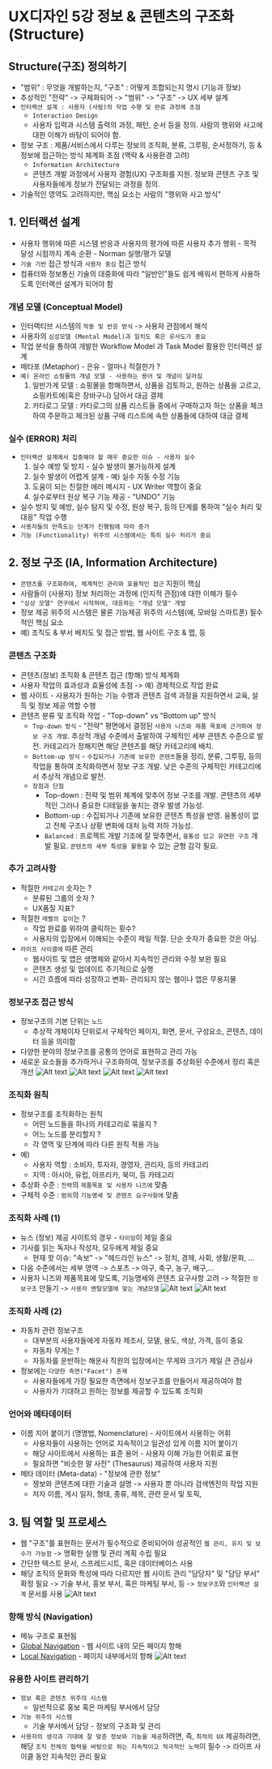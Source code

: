 # UX디자인 5강 정보 & 콘텐츠의 구조화 (Structure)

## Structure(구조) 정의하기
- "범위" : 무엇을 개발하는지, "구조" : 어떻게 조합되는지 명시 (기능과 정보)
- 추상적인 "전략" -> 구체화되어 -> "범위" -> "구조" -> UX 세부 설계
- `인터랙션 설계 : 사용자 (사람)의 작업 수행 및 완료 과정에 초점`
    - `Interaction Design`
    - 사용자 입력과 시스템 출력의 과정, 패턴, 순서 등을 정의. 사람의 행위와 사고에 대한 이해가 바탕이 되어야 함.
- 정보 구조 : 제품/서비스에서 다루는 정보의 조직화, 분류, 그루핑, 순서정하기, 등 & 정보에 접근하는 방식 체계화 초점 (맥락 & 사용환경 고려)
    - `Information Architecture`
    - 콘텐츠 개발 과정에서 사용자 경험(UX) 구조화를 지원. 정보와 콘텐츠 구조 및 사용자들에게 정보가 전달되는 과정을 정의.
- 기술적인 영역도 고려하지만, 핵심 요소는 사람의 "행위와 사고 방식"

## 1. 인터랙션 설계
- 사용자 행위에 따른 시스템 반응과 사용자의 평가에 따른 사용자 추가 행위 - 목적 달성 시점까지 계속 순환 - Norman 실행/평가 모델
- `기술 기반` 접근 방식과 `사용자 중심` 접근 방식
- 컴퓨터와 정보통신 기술의 대중화에 따라 "일반인"들도 쉽게 배워서 편하게 사용하도록 인터랙션 설계가 되어야 함

### 개념 모델 (Conceptual Model)
- 인터랙티브 시스템의 `작동 및 반응 방식` -> 사용자 관점에서 해석
- 사용자의 `심성모델 (Mental Model)과 일치도 혹은 유사도가 중요`
- 작업 분석을 통하여 개발한 Workflow Model 과 Task Model 활용한 인터랙션 설계
- 메타포 (Metaphor) - 은유 - 얼마나 적절한가 ?
- `예) 온라인 쇼핑몰의 개념 모델 - 사용하는 용어 및 개념이 달라짐`
    1. 일반가게 모델 : 쇼핑몰을 항해하면서, 상품을 검토하고, 원하는 상품을 고르고, 쇼핑카트에(혹은 장바구니) 담아서 대금 결제
    2. 카타로그 모델 : 카타로그의 상품 리스트들 중에서 구매하고자 하는 상품을 체크하여 주문하고 체크된 상품 구매 리스트에 속한 상품들에 대하여 대금 결제

### 실수 (ERROR) 처리
- `인터랙션 설계에서 집중해야 할 매우 중요한 이슈 - 사용자 실수`
    1. 실수 예방 및 방지 - 실수 발생이 불가능하게 설계
    2. 실수 발생이 어렵게 설계 - 예) 실수 자동 수정 기능
    3. 도움이 되는 친절한 에러 메시지 - UX Writer 역할이 중요
    4. 실수로부터 원상 복구 기능 제공 - "UNDO" 기능
- 실수 방지 및 예방, 실수 탐지 및 수정, 원상 복구, 등의 단계를 통하여 "실수 처리 및 대응" 작업 수행
- `사용자들의 만족도는 단계가 진행됨에 따라 증가`
- `기능 (Functionality) 위주의 시스템에서는 특히 실수 처리가 중요`

## 2. 정보 구조 (IA, Information Architecture)
- `콘텐츠를 구조화하여, 체계적인 관리와 효율적인 접근` 지원이 핵심
- 사람들이 (사용자) 정보 처리하는 과정에 (인지적 관점)에 대한 이해가 필수
- `"심상 모델" 연구에서 시작하여, 대응하는 "개념 모델" 개발`
- 정보 제공 위주의 시스템은 물론 기능제공 위주의 시스템(예, 모바일 스마트폰) 필수적인 핵심 요소
- 예) 조직도 & 부서 배치도 및 접근 방법, 웹 사이트 구조 & 맵, 등

### 콘텐츠 구조화
- 콘텐츠(정보) 조직화 & 콘텐츠 접근 (항해) 방식 체계화
- 사용자 작업의 효과성과 효율성에 초점 -> 예) 경제적으로 작업 완료
- 웹 사이트 - 사용자가 원하는 기능 수행과 콘텐츠 검색 과정을 지원하면서 교육, 설득 및 정보 제공 역할 수행
- 콘텐츠 분류 및 조직화 작업 - "Top-down" vs "Bottom up" 방식
    - `Top-down 방식` - "전략" 평면에서 결정된 `사용자 니즈와 제품 목표에 근거하여 정보 구조 개발`. 추상적 개념 수준에서 출발하여 구체적인 세부 콘텐츠 수준으로 발전. 카테고리가 정해지면 해당 콘텐츠를 해당 카테고리에 배치.
    - `Bottom-up 방식` - `수집되거나 기존에 보유한 콘텐츠`들을 정리, 분류, 그루핑, 등의 작업을 통하여 조직화하면서 정보 구조 개발. 낮은 수준의 구체적인 카테고리에서 추상적 개념으로 발전.
    - `장점과 단점`
        - Top-down : 전략 및 범위 체계에 맞추어 정보 구조를 개발. 콘텐츠의 세부적인 그러나 중요한 디테일을 놓치는 경우 발생 가능성.
        - Bottom-up : 수집되거나 기존에 보유한 콘텐츠 특성을 반영. 융통성이 없고 전체 구조나 상황 변화에 대처 능력 저하 가능성.
        - `Balanced` : 프로젝트 개발 기조에 잘 맞추면서, `융통성 있고 유연한 구조` 개발 필요. `콘텐츠의 세부 특성을 활용할` 수 있는 균형 감각 필요.

### 추가 고려사항
- 적절한 `카테고리` 숫자는 ? 
    - 분류된 그룹의 숫자 ? 
    - UX품질 지표?
- 적절한 `레벨의 깊이`는 ? 
    - 작업 완료를 위하여 클릭하는 횟수? 
    - 사용자의 입장에서 이해되는 수준이 제일 적절. 단순 숫자가 중요한 것은 아님.
- `라이프 사이클에` 따른 관리
    - 웹사이트 및 앱은 생명체와 같아서 지속적인 관리와 수정 보완 필요
    - 콘텐츠 생성 및 업데이트 주기적으로 실행
    - 시간 흐름에 따라 성장하고 변화-  관리되지 않는 웹이나 앱은 무용지물

### 정보구조 접근 방식
- 정보구조의 기본 단위는 `노드` 
    - 추상적 개체이자 단위로서 구체적인 페이지, 화면, 문서, 구성요소, 콘텐츠, 데이터 등을 의미함
- 다양한 분야의 정보구조를 공통의 언어로 표현하고 관리 가능
- 새로운 요소들을 추가하거나 구조화하여, 정보구조를 추상화된 수준에서 정리 혹은 개선 
![Alt text](image-19.png)
![Alt text](image-20.png)
![Alt text](image-21.png)
![Alt text](image-22.png)

### 조직화 원칙
- 정보구조를 조직화하는 원칙
    - 어떤 노드들을 하나의 카테고리로 묶을지 ?
    - 어느 노드를 분리할지 ?
    - 각 영역 및 단계에 따라 다른 원칙 적용 가능
- 예) 
    - 사용자 역할 : 소비자, 투자자, 경영자, 관리자, 등의 카테고리
    - 지역 : 아시아, 유럽, 아프리카, 북미, 등 카테고리
- 추상화 수준 : `전략`의 `제품목표 및 사용자 니즈에` 맞춤
- 구체적 수준 : `범위`의 `기능명세 및 콘텐츠 요구사항에` 맞춤

### 조직화 사례 (1)
- 뉴스 (정보) 제공 사이트의 경우 - `타이밍`이 제일 중요
- 기사를 읽는 독자나 작성자, 모두에게 제일 중요 
    - 현재 핫 이슈: "속보" -> "헤드라인 뉴스" -> 정치, 경제, 사회, 생활/문화, ...
- 다음 수준에서는 세부 영역 -> 스포츠 -> 야구, 축구, 농구, 배구,...
- 사용자 니즈와 제품목표에 맞도록, 기능명세와 콘텐츠 요구사항 고려 -> 적절한 `정보구조` 만들기 -> `사용자 멘탈모델에 맞는 개념모델`
![Alt text](image-23.png)
![Alt text](image-24.png)

### 조직화 사례 (2)
- 자동차 관련 정보구조
    - 대부분의 사용자들에게 자동차 제조사, 모델, 용도, 색상, 가격, 등이 중요
    - 자동차 무게는 ?
    - 자동차를 운반하는 해운사 직원의 입장에서는 무게와 크기가 제일 큰 관심사
- 정보에는 `다양한 측면("Facet") 존재`
    - 사용자들에게 가장 필요한 측면에서 정보구조를 만들어서 제공하여야 함
    - 사용자가 기대하고 원하는 정보를 제공할 수 있도록 조직화

### 언어와 메타데이터
- 이름 지어 붙이기 (명명법, Nomenclature) - 사이트에서 사용하는 어휘
    - 사용자들이 사용하는 언어로 지속적이고 일관성 있게 이름 지어 붙이기
    - 해당 사이트에서 사용하는 표준 용어 - 사용자 이해 가능한 어휘로 표현
    - 필요하면 "비슷한 말 사전" (Thesaurus) 제공하여 사용자 지원
- 메타 데이터 (Meta-data) - "정보에 관한 정보"
    - 젱보와 콘텐츠에 대한 기술과 설명 -> 사용자 뿐 아니라 검색엔진의 작업 지원
    - 저자 이름, 게시 일자, 형태, 종류, 제목, 관련 문서 및 토픽, 
    
## 3. 팀 역할 및 프로세스
- 웹 "구조"를 표현하는 문서가 필수적으로 준비되어야 성공적인 `웹 관리, 유지 및 보수가 가능함` -> 명확한 실행 및 관리 계획 수립 필요
- 간단한 텍스트 문서, 스프레드시트, 혹은 데이터베이스 사용
- 해당 조직의 문화와 특성에 따라 다르지만 웹 사이트 관리 "담당자" 및 "담당 부서" 확정 필요 -> 기술 부서, 홍보 부서, 혹은 마케팅 부서, 등 -> `정보구조`와 `인터랙션 설계` 문서를 사용
![Alt text](image-25.png)

### 항해 방식 (Navigation)
- 메뉴 구조로 표현됨
- [Global Navigation](https://agentestudio.com/company) - 웹 사이트 내의 모든 페이지 항해
- [Local Navigation](https://www.nngroup.com/articles/local-navigation/) - 페이지 내부에서의 항해
![Alt text](image-26.png)

### 유용한 사이트 관리하기
- `정보 혹은 콘텐츠 위주의 시스템`
    - 일반적으로 홍보 혹은 마케팅 부서에서 담당
- `기능 위주의 시스템`
    - 기술 부서에서 담당 - 정보의 구조화 및 관리
- `사용자의 생각과 기대에 잘 맞춘 정보와 기능을 제공`하려면, 즉, `최적의 UX` 제공하려면, 해당 `조직 전체의 협력을 바탕으로 하는 지속적이고 적극적인 노력`이 필수 -> 라이프 사이클 동안 지속적인 관리 필요



